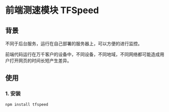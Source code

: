 # 前端测速模块 TFSpeed

## 背景
不同于后台服务，运行在自己部署的服务器上，可以方便的进行监控。

前端代码运行在万千客户的设备中，不同设备，不同地域，不同网络都可能造成用户打开网页的时间长短产生差异。

## 使用
### 1. 安装
```shell
npm install tfspeed
```
